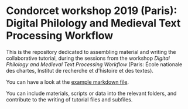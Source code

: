# Condorcet workshop 2019 (Paris): Digital Philology and Medieval Text Processing Workflow

This is the repository dedicated to assembling material and writing 
the collaborative tutorial, during the sessions from the workshop 
_Digital Philology and Medieval Text Processing Workflow_ (Paris: École nationale des
chartes, Institut de recherche et d'histoire et des textes).

You can have a look at the [example markdown file](./Tutorial_example_file.md).

You can include materials, scripts or data into the relevant folders, and
contribute to the writing of tutorial files and subfiles.
